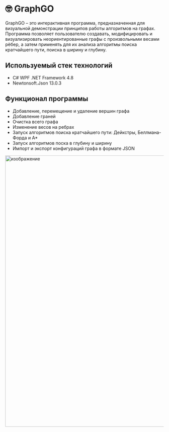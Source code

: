 
# 🤓 GraphGO
GraphGO – это интерактивная программа, предназначенная для визуальной демонстрации принципов работы алгоритмов на графах. Программа позволяет пользователю создавать, модифицировать и визуализировать неориентированные графы с произвольными весами рёбер, а затем применять для их анализа алгоритмы поиска кратчайшего пути, поиска в ширину и глубину.

## Используемый стек технологий
- C# WPF .NET Framework 4.8 
- Newtonsoft.Json 13.0.3

## Функционал программы
- Добавление, перемещение и удаление вершин графа
- Добавление граней
- Очистка всего графа
- Изменение весов на ребрах
- Запуск алгоритмов поиска кратчайшего пути: Дейкстры, Беллмана-Форда и A*
- Запуск алгоритмов поска в глубину и ширину
- Импорт и экспорт конфигураций графа в формате JSON


<img width="1362" height="863" alt="изображение" src="https://github.com/user-attachments/assets/70bc0ead-f5e1-41dc-88ec-1ec9d5e743a6" />




